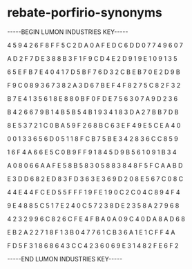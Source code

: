 # rebate-porfirio-synonyms

-----BEGIN LUMON INDUSTRIES KEY-----

4 5 9 4 2 6 F 8 F F 5 C 2 D A 0 A F E D C 6 D D 0 7 7 4 9 6 0 7

A D 2 F 7 D E 3 8 8 B 3 F 1 F 9 C D 4 E 2 D 9 1 9 E 1 0 9 1 3 5

6 5 E F B 7 E 4 0 4 1 7 D 5 B F 7 6 D 3 2 C B E B 7 0 E 2 D 9 B

F 9 C 0 8 9 3 6 7 3 8 2 A 3 D 6 7 B E F 4 F 8 2 7 5 C 8 2 F 3 2

B 7 E 4 1 3 5 6 1 8 E 8 8 0 B F 0 F D E 7 5 6 3 0 7 A 9 D 2 3 6

B 4 2 6 6 7 9 B 1 4 B 5 B 5 4 B 1 9 3 4 1 8 3 D A 2 7 B B 7 D B

8 E 5 3 7 2 1 C 0 B A 5 9 F 2 6 8 B C 6 3 E F 4 9 E 5 C E A 4 0

0 0 1 3 3 6 5 6 D 0 5 1 1 8 F C B 7 5 B E 3 4 2 8 3 6 C C 8 5 9

1 6 F 4 A 6 6 E 5 C 0 B 9 F F 9 1 8 4 5 D 9 B 5 6 1 0 9 1 B 3 4

A 0 8 0 6 6 A A F E 5 8 B 5 8 3 0 5 8 8 3 8 4 8 F 5 F C A A B D

E 3 D D 6 8 2 E D 8 3 F D 3 6 3 E 3 6 9 D 2 0 8 E 5 6 7 C 0 8 C

4 4 E 4 4 F C E D 5 5 F F F 1 9 F E 1 9 0 C 2 C 0 4 C 8 9 4 F 4

9 E 4 8 8 5 C 5 1 7 E 2 4 0 C 5 7 2 3 8 D E 2 3 5 8 A 2 7 9 6 8

4 2 3 2 9 9 6 C 8 2 6 C F E 4 F B A 0 A 0 9 C 4 0 D A 8 A D 6 8

E B 2 A 2 2 7 1 8 F 1 3 B 0 4 7 7 6 1 C B 3 6 A 1 E 1 C F F 4 A

F D 5 F 3 1 8 6 8 6 4 3 C C 4 2 3 6 0 6 9 E 3 1 4 8 2 F E 6 F 2

-----END LUMON INDUSTRIES KEY-----
